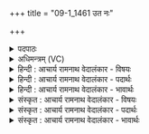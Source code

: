 +++
title = "09-1_1461 उत नः"

+++
<details><summary>पदपाठः</summary>

उ꣣त꣢। नः꣢। प्रिया꣢। प्रि꣣या꣡सु꣢। स꣣प्त꣡स्व꣢सा। स꣣प्त꣢। स्व꣣सा। सु꣡जु꣢꣯ष्टा। सु। जु꣣ष्टा। स꣡र꣢꣯स्वती। स्तो꣡म्या꣢꣯। भू꣣त्। १४६१।
</details>

<details><summary>अधिमन्त्रम् (VC)</summary>

- सरस्वती
- भरद्वाजो बार्हस्पत्यः
- गायत्री
- षड्जः
</details>

<details><summary>हिन्दी : आचार्य रामनाथ वेदालंकार - विषयः</summary>

अगले मन्त्र में वेदवाणी का विषय है।
</details>

<details><summary>हिन्दी : आचार्य रामनाथ वेदालंकार - पदार्थः</summary>

पदार्थान्वय -  (उत)और(प्रियासु प्रिया)प्यारी माताओं में अत्यधिक प्रिय, (सप्तस्वसा)गायत्री,उष्णिक्,अनुष्टुप्,बृहती,पङ्क्ति,त्रिष्टुप्,जगती रूप सात बहिनोंवाली, (सुजुष्टा)वेदज्ञ महर्षियों द्वारा भली-भाँति सेवित(सरस्वती)ज्ञानमयी वेदमाता(नः)हमारी(स्तोम्या)स्तुतिपात्र अर्थात् अध्ययन-अध्यापन की पात्र(भूत्)होवे ॥१॥
</details>

<details><summary>हिन्दी : आचार्य रामनाथ वेदालंकार - भावार्थः</summary>

भावार्थ -  वेदों का अध्ययन करके,उनसे सब विद्याएँ तथा परमात्मा की उपासना का प्रकार जानकर अभ्युदय और निःश्रेयस सिद्ध करने चाहिएँ ॥१॥
</details>

<details><summary>संस्कृत : आचार्य रामनाथ वेदालंकार - विषयः</summary>

अथ वेदवाग्विषयमाह।
</details>

<details><summary>संस्कृत : आचार्य रामनाथ वेदालंकार - पदार्थः</summary>

पदार्थान्वय -  (उत)अपि च(प्रियासु प्रिया)स्नेहमयीषु मातृषु प्रियतमा, (सप्तस्वसा)गायत्र्युष्णिगनुष्टुब्बृहतीपङ्क्तित्रिष्टुब्जगतीरूपसप्त-भगिनीयुता, (सुजुष्टा)वेदज्ञैर्महर्षिभिः सुसेविता(सरस्वती)ज्ञानमयी वेदमाता(नः)अस्माकम्(स्तोम्या)स्तोतुमर्हा अध्येया(भूत्)भवतु ॥१॥२
</details>

<details><summary>संस्कृत : आचार्य रामनाथ वेदालंकार - भावार्थः</summary>

भावार्थ -  वेदानधीत्य ततो निखिला विद्याः परमात्मोपासनाप्रकारं च विज्ञायाभ्युदयनिःश्रेयसे साधनीये ॥१॥
</details>